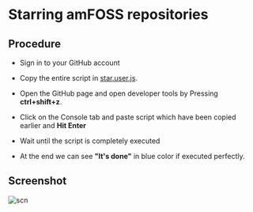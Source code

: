  # **Starring amFOSS repositories**

## Procedure

* Sign in to your GitHub account

* Copy the entire script in  [star.user.js](https://raw.githubusercontent.com/amfoss/star-me/master/star.user.js).

*  Open the GitHub page and open developer tools by Pressing **ctrl+shift+z**.

* Click on the Console tab and paste script which have been copied earlier and **Hit Enter**

* Wait until the script is completely executed

* At the end we can see **"It's done"** in blue color if executed perfectly.

## Screenshot
![scn](https://github.com/adarshreddy-g/amFOSS_tasks/blob/master/Task-1/Screenshot%20from%202020-10-21%2021-43-45.png?raw=true)
